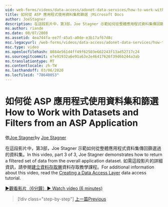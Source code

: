 ```yaml
---
uid: web-forms/videos/data-access/adonet-data-services/how-to-work-with-datasets-and-filters-from-an-asp-application
title: 如何從 ASP 應用程式使用資料集和篩選 |Microsoft Docs
author: JoeStagner
description: 在這段影片中，第3部，Joe Stagner 示範如何從整體應用程式資料集傳回篩選過的資料集。 如需其他資訊，請 ab 。
ms.author: riande
ms.date: 08/07/2008
ms.assetid: 4ea744fa-ee7f-45a5-a0de-e3b17af67d8c
msc.legacyurl: /web-forms/videos/data-access/adonet-data-services/how-to-work-with-datasets-and-filters-from-an-asp-application
msc.type: video
ms.openlocfilehash: 0884e561d4ff49f62503e662243f13ad52717c24
ms.sourcegitcommit: e7e91932a6e91a63e2e46417626f39d6b244a3ab
ms.translationtype: MT
ms.contentlocale: zh-TW
ms.lasthandoff: 03/06/2020
ms.locfileid: "78640053"
---
```

# <a name="how-to-work-with-datasets-and-filters-from-an-asp-application"></a><span data-ttu-id="30a43-104">如何從 ASP 應用程式使用資料集和篩選</span><span class="sxs-lookup"><span data-stu-id="30a43-104">How to Work with Datasets and Filters from an ASP Application</span></span>

<span data-ttu-id="30a43-105">依[Joe Stagner](https://github.com/JoeStagner)</span><span class="sxs-lookup"><span data-stu-id="30a43-105">by [Joe Stagner](https://github.com/JoeStagner)</span></span>

<span data-ttu-id="30a43-106">在這段影片中，第3部，Joe Stagner 示範如何從整體應用程式資料集傳回篩選過的資料集。</span><span class="sxs-lookup"><span data-stu-id="30a43-106">In this video, part 3 of 3, Joe Stagner demonstrates how to return a filtered set of data from the overall application dataset.</span></span> <span data-ttu-id="30a43-107">如需這段影片的詳細資訊，請參閱[建立資料存取層](../../../overview/data-access/introduction/creating-a-data-access-layer-vb.md)資料存取教學課程。</span><span class="sxs-lookup"><span data-stu-id="30a43-107">For additional information about this video, read the [Creating a Data Access Layer](../../../overview/data-access/introduction/creating-a-data-access-layer-vb.md) data access tutorial.</span></span>

[<span data-ttu-id="30a43-108">&#9654;觀看影片（6分鐘）</span><span class="sxs-lookup"><span data-stu-id="30a43-108">&#9654; Watch video (6 minutes)</span></span>](https://channel9.msdn.com/Blogs/ASP-NET-Site-Videos/how-to-work-with-datasets-and-filters-from-an-asp-application)

> [!div class="step-by-step"]
> [<span data-ttu-id="30a43-109">上一篇</span><span class="sxs-lookup"><span data-stu-id="30a43-109">Previous</span></span>](how-to-manually-bind-a-dataset-to-a-datagrid.md)
